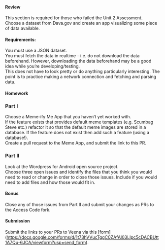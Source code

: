 #### Review  
This section is required for those who failed the Unit 2 Assessment.  
Choose a dataset from Dava.gov and create an app visualizing some piece of data available.  

#### Requirements:  
You must use a JSON dataset.  
You must fetch the data in realtime - i.e. do not download the data beforehand. However, downloading the data beforehand may be a good idea while you’re developing/testing.  
This does not have to look pretty or do anything particularly interesting. The point is to practice making a network connection and fetching and parsing data.  

#### Homework
### Part I
Choose a Meme-ify Me App that you haven’t yet worked with.  
If the feature exists that provides default meme templates (e.g. Scumbag Steve etc.) refactor it so that the default meme images are stored in a database.  If the feature does not exist then add such a feature (using a database!).  
Create a pull request to the Meme App, and submit the link to this PR.  

### Part II  
Look at the Wordpress for Android open source project.  
Choose three open issues and identify the files that you think you would need to read or change in order to close those issues. Include if you would need to add files and how those would fit in.  

#### Bonus
Close any of those issues from Part II and submit your changes as PRs to the Access Code fork.  

#### Submission
Submit the links to your PRs to Veena via this [form] (https://docs.google.com/forms/d/1t73hVVucTggC0ZAfAl03LIpc5cDACBUtt1A7Qu-6JCA/viewform?usp=send_form).
